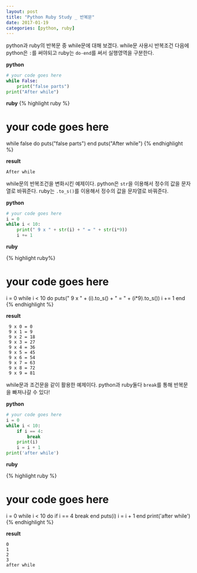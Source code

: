 ```yaml
---
layout: post
title: "Python Ruby Study _ 반복문"
date: 2017-01-19
categories: [python, ruby]
---
```


python과 ruby의 반복문 중 while문에 대해 보겠다. while문 사용시 반복조건 다음에
python은 `:`를 써야되고 ruby는 `do-end`를 써서 실행영역을 구분한다.  

**python**

```python
# your code goes here
while False:
	print("false parts")
print("After while")
```

**ruby**
{% highlight ruby %}
# your code goes here
while false do
	puts("false parts")
end
puts("After while")
{% endhighlight %}

**result**

```
After while
```


while문의 반복조건을 변화시킨 예제이다. python은 `str`을 이용해서 정수의 값을 문자열로
바꿔준다. ruby는 `.to_s()`를 이용해서 정수의 값을 문자열로 바꿔준다.  

**python**

```python
# your code goes here
i = 0
while i < 10:
	print(" 9 x " + str(i) + " = " + str(i*9))
	i += 1
```

**ruby**

{% highlight ruby%}
# your code goes here
i = 0
while i < 10 do
	puts(" 9 x " + (i).to_s() + " = " + (i*9).to_s())
	i += 1
end
{% endhighlight %}

**result**

```
 9 x 0 = 0
 9 x 1 = 9
 9 x 2 = 18
 9 x 3 = 27
 9 x 4 = 36
 9 x 5 = 45
 9 x 6 = 54
 9 x 7 = 63
 9 x 8 = 72
 9 x 9 = 81
```


while문과 조건문을 같이 활용한 예제이다. python과 ruby둘다 `break`를 통해 반복문을
빠져나갈 수 있다!  

**python**

```python
# your code goes here
i = 0
while i < 10:
    if i == 4:
        break
    print(i)
    i = i + 1
print('after while')
```

**ruby**

{% highlight ruby %}
# your code goes here
i = 0
while i < 10 do
    if i == 4
        break
    end
    puts(i)
    i = i + 1
end
print('after while')
{% endhighlight %}

**result**

```
0
1
2
3
after while
```
